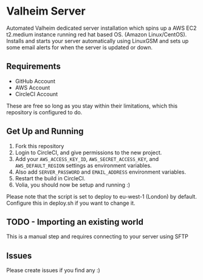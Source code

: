 # Valheim Server

Automated Valheim dedicated server installation which spins up a AWS EC2 t2.medium instance running red hat based OS. (Amazon Linux/CentOS). Installs and starts your server automatically using LinuxGSM and sets up some email alerts for when the server is updated or down.

## Requirements

- GitHub Account
- AWS Account
- CircleCI Account

These are free so long as you stay within their limitations, which this repository is configured to do.

## Get Up and Running

1. Fork this repository
2. Login to CircleCI, and give permissions to the new project.
3. Add your `AWS_ACCESS_KEY_ID`, `AWS_SECRET_ACCESS_KEY`, and `AWS_DEFAULT_REGION` settings as environment variables.
4. Also add `SERVER_PASSWORD` and `EMAIL_ADDRESS` environment variables.
5. Restart the build in CircleCI.
6. Volia, you should now be setup and running :)

Please note that the script is set to deploy to eu-west-1 (London) by default. Configure this in deploy.sh if you want to change it.

## TODO - Importing an existing world

This is a manual step and requires connecting to your server using SFTP

## Issues

Please create issues if you find any :)
